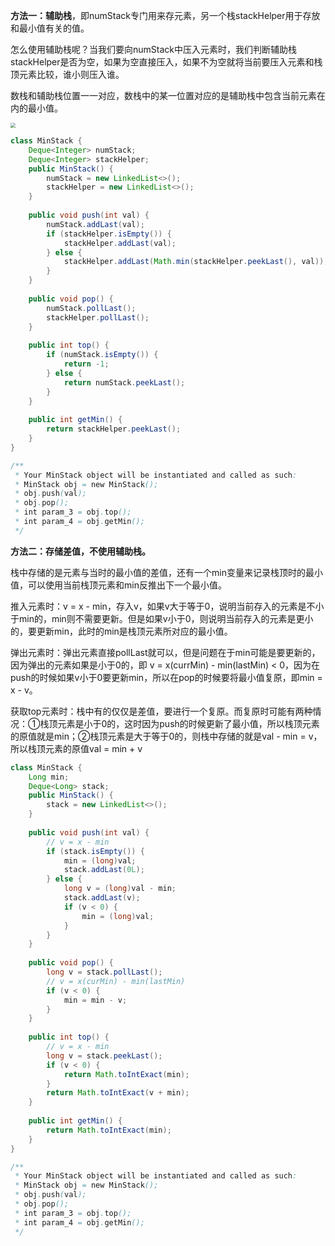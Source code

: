 **方法一：辅助栈**，即numStack专门用来存元素，另一个栈stackHelper用于存放和最小值有关的值。

怎么使用辅助栈呢？当我们要向numStack中压入元素时，我们判断辅助栈stackHelper是否为空，如果为空直接压入，如果不为空就将当前要压入元素和栈顶元素比较，谁小则压入谁。

数栈和辅助栈位置一一对应，数栈中的某一位置对应的是辅助栈中包含当前元素在内的最小值。

<img src="D:\markdown的笔记\Typora\images\155.jpg" style="zoom:50%;" />

```java
class MinStack {
    Deque<Integer> numStack;
    Deque<Integer> stackHelper;
    public MinStack() {
        numStack = new LinkedList<>();
        stackHelper = new LinkedList<>();
    }
    
    public void push(int val) {
        numStack.addLast(val);
        if (stackHelper.isEmpty()) {
            stackHelper.addLast(val);
        } else {
            stackHelper.addLast(Math.min(stackHelper.peekLast(), val));
        }
    }
    
    public void pop() {
        numStack.pollLast();
        stackHelper.pollLast();
    }
    
    public int top() {
        if (numStack.isEmpty()) {
            return -1;
        } else {
            return numStack.peekLast();
        }
    }
    
    public int getMin() {
        return stackHelper.peekLast();
    }
}

/**
 * Your MinStack object will be instantiated and called as such:
 * MinStack obj = new MinStack();
 * obj.push(val);
 * obj.pop();
 * int param_3 = obj.top();
 * int param_4 = obj.getMin();
 */
```



**方法二：存储差值，不使用辅助栈。**

栈中存储的是元素与当时的最小值的差值，还有一个min变量来记录栈顶时的最小值，可以使用当前栈顶元素和min反推出下一个最小值。

推入元素时：v = x - min，存入v，如果v大于等于0，说明当前存入的元素是不小于min的，min则不需要更新。但是如果v小于0，则说明当前存入的元素是更小的，要更新min，此时的min是栈顶元素所对应的最小值。

弹出元素时：弹出元素直接pollLast就可以，但是问题在于min可能是要更新的，因为弹出的元素如果是小于0的，即 v = x(currMin) - min(lastMin) < 0，因为在push的时候如果v小于0要更新min，所以在pop的时候要将最小值复原，即min = x - v。

获取top元素时：栈中有的仅仅是差值，要进行一个复原。而复原时可能有两种情况：①栈顶元素是小于0的，这时因为push的时候更新了最小值，所以栈顶元素的原值就是min；②栈顶元素是大于等于0的，则栈中存储的就是val - min = v，所以栈顶元素的原值val = min + v

```java
class MinStack {
    Long min;
    Deque<Long> stack;
    public MinStack() {
        stack = new LinkedList<>();
    }
    
    public void push(int val) {
        // v = x - min
        if (stack.isEmpty()) {
            min = (long)val;
            stack.addLast(0L);
        } else {
            long v = (long)val - min;
            stack.addLast(v);
            if (v < 0) {
                min = (long)val;
            }
        }
    }
    
    public void pop() {
        long v = stack.pollLast();
        // v = x(curMin) - min(lastMin)
        if (v < 0) {
            min = min - v;
        }
    }
    
    public int top() {
        // v = x - min
        long v = stack.peekLast();
        if (v < 0) {
            return Math.toIntExact(min);
        }
        return Math.toIntExact(v + min);
    }
    
    public int getMin() {
        return Math.toIntExact(min);
    }
}

/**
 * Your MinStack object will be instantiated and called as such:
 * MinStack obj = new MinStack();
 * obj.push(val);
 * obj.pop();
 * int param_3 = obj.top();
 * int param_4 = obj.getMin();
 */
```

